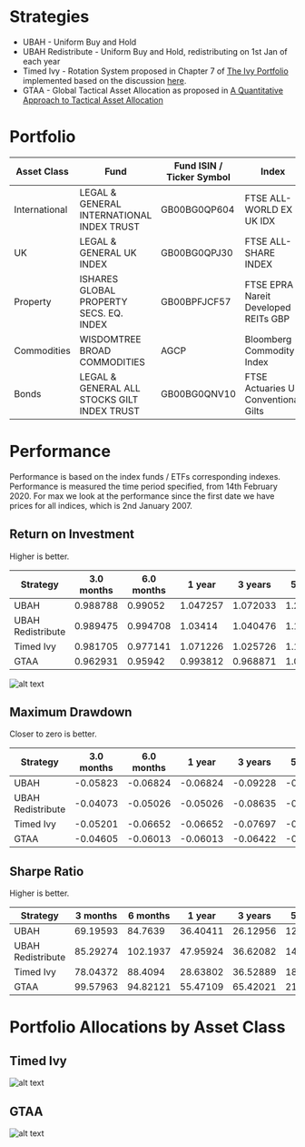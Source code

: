 # Strategies

* UBAH - Uniform Buy and Hold
* UBAH Redistribute - Uniform Buy and Hold, redistributing on 1st Jan of each year
* Timed Ivy - Rotation System proposed in Chapter 7 of [The Ivy Portfolio](https://books.google.co.uk/books/about/The_Ivy_Portfolio.html?id=DP_YREBTXREC&redir_esc=y) implemented based on the discussion [here](https://www.stopsaving.com/how-harvard-and-yale-invest/).
* GTAA - Global Tactical Asset Allocation as proposed in [A Quantitative Approach to Tactical Asset Allocation
](https://poseidon01.ssrn.com/delivery.php?ID=276073029008000083007122114088076120022037040029059051090103083007005091075067077077038055005012119033032068009088005064103126055081044083067125127028086097081026060017015031091105004107003127021113004123018086102115092104024121115127064064118029074&EXT=pdf)

# Portfolio

| Asset Class   | Fund                                        | Fund ISIN / Ticker Symbol | Index                                | Index ISIN    |
|---------------|---------------------------------------------|---------------------------|--------------------------------------|---------------|
| International | LEGAL & GENERAL INTERNATIONAL INDEX TRUST   | GB00BG0QP604              | FTSE ALL-WORLD EX UK IDX             | FTAWXUKSP:FSI |
| UK            | LEGAL & GENERAL UK INDEX                    | GB00BG0QPJ30              | FTSE ALL-SHARE INDEX                 | FTASXS:FSI    |
| Property      | ISHARES GLOBAL PROPERTY SECS. EQ. INDEX     | GB00BPFJCF57              | FTSE EPRA Nareit Developed REITs GBP | FTERGLS:FSI   |
| Commodities   | WISDOMTREE BROAD COMMODITIES                | AGCP                      | Bloomberg Commodity Index            | BCOM:IOM      |
| Bonds         | LEGAL & GENERAL ALL STOCKS GILT INDEX TRUST | GB00BG0QNV10              | FTSE Actuaries UK Conventional Gilts | BG05:FSI      |

# Performance

Performance is based on the index funds / ETFs corresponding indexes. Performance is measured the time period
specified, from 14th February 2020. For max we look at the performance since the first date we have prices for
all indices, which is 2nd January 2007.

## Return on Investment

Higher is better.

| Strategy          | 3.0 months | 6.0 months | 1 year   | 3 years  | 5 years  | 10 years | Max      |
|-------------------|------------|------------|----------|----------|----------|----------|----------|
| UBAH              | 0.988788   | 0.99052    | 1.047257 | 1.072033 | 1.201552 | 1.599346 | 1.363545 |
| UBAH Redistribute | 0.989475   | 0.994708   | 1.03414  | 1.040476 | 1.125178 | 1.487491 | 1.296974 |
| Timed Ivy         | 0.981705   | 0.977141   | 1.071226 | 1.025726 | 1.177063 | 1.521313 | 1.475961 |
| GTAA              | 0.962931   | 0.95942    | 0.993812 | 0.968871 | 1.031636 | 1.251788 | 1.37171  |

![alt text](https://github.com/KieranLitschel/PortfolioBacktesting/blob/master/Historical%20Prices/Results/Returns.png "Return on Investment Graph")

## Maximum Drawdown

Closer to zero is better.

| Strategy          | 3.0 months | 6.0 months | 1 year   | 3 years  | 5 years  | 10 years | Max      |
|-------------------|------------|------------|----------|----------|----------|----------|----------|
| UBAH              | -0.05823   | -0.06824   | -0.06824 | -0.09228 | -0.13334 | -0.13334 | -0.37363 |
| UBAH Redistribute | -0.04073   | -0.05026   | -0.05026 | -0.08635 | -0.14736 | -0.14736 | -0.36618 |
| Timed Ivy         | -0.05201   | -0.06652   | -0.06652 | -0.07697 | -0.07697 | -0.097   | -0.17129 |
| GTAA              | -0.04605   | -0.06013   | -0.06013 | -0.06422 | -0.10309 | -0.10309 | -0.10344 |

## Sharpe Ratio

Higher is better.

| Strategy          | 3 months | 6 months | 1 year   | 3 years  | 5 years  | 10 years | Max      |
|-------------------|------------|------------|----------|----------|----------|----------|----------|
| UBAH              | 69.19593   | 84.7639    | 36.40411 | 26.12956 | 12.03226 | 7.51062  | 6.07006  |
| UBAH Redistribute | 85.29274   | 102.1937   | 47.95924 | 36.62082 | 14.8777  | 9.533399 | 6.96069  |
| Timed Ivy         | 78.04372   | 88.4094    | 28.63802 | 36.52889 | 18.43927 | 8.058692 | 6.376733 |
| GTAA              | 99.57963   | 94.82121   | 55.47109 | 65.42021 | 21.40188 | 12.0699  | 8.448731 |

# Portfolio Allocations by Asset Class

## Timed Ivy

![alt text](https://github.com/KieranLitschel/PortfolioBacktesting/blob/master/Historical%20Prices/Results/Timed%20Ivy%20Allocations.png "Portfolio allocation % in each asset class for Timed Ivy")

## GTAA

![alt text](https://github.com/KieranLitschel/PortfolioBacktesting/blob/master/Historical%20Prices/Results/GTAA%20Allocations.png "Portfolio allocation % in each asset class for GTAA")
